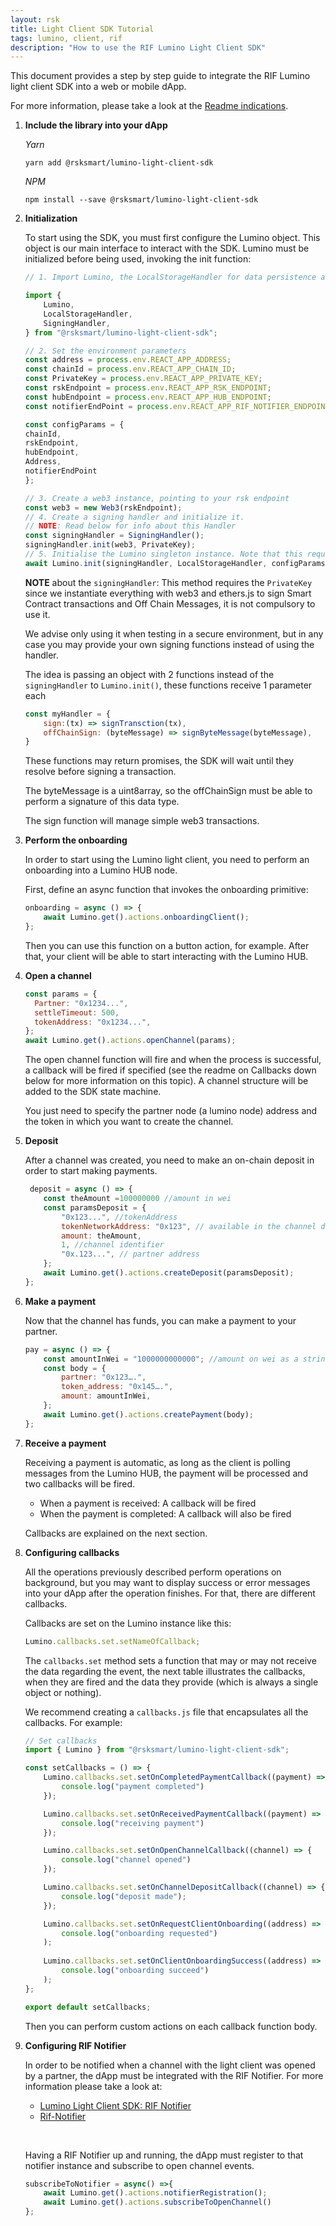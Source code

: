 ```yaml
---
layout: rsk
title: Light Client SDK Tutorial
tags: lumino, client, rif
description: "How to use the RIF Lumino Light Client SDK"
---
```


This document provides a step by step guide to integrate the RIF Lumino light client SDK into a web or mobile dApp.

For more information, please take a look at the [Readme indications](https://github.com/rsksmart/lumino-light-client-sdk).


1. **Include the library into your dApp**

    *Yarn*

    ```
    yarn add @rsksmart/lumino-light-client-sdk
    ```

    *NPM*

    ```
    npm install --save @rsksmart/lumino-light-client-sdk
    ```

2. **Initialization**

    To start using the SDK, you must first configure the Lumino object. This object is our main interface to interact with the SDK. Lumino must be initialized before being used, invoking the init function:

    ```javascript
    // 1. Import Lumino, the LocalStorageHandler for data persistence and the default SigningHandler for message signing.
    
    import {
        Lumino,
        LocalStorageHandler,
        SigningHandler,
    } from "@rsksmart/lumino-light-client-sdk";

    // 2. Set the environment parameters 
    const address = process.env.REACT_APP_ADDRESS;
    const chainId = process.env.REACT_APP_CHAIN_ID;
    const PrivateKey = process.env.REACT_APP_PRIVATE_KEY;
    const rskEndpoint = process.env.REACT_APP_RSK_ENDPOINT;
    const hubEndpoint = process.env.REACT_APP_HUB_ENDPOINT;
    const notifierEndPoint = process.env.REACT_APP_RIF_NOTIFIER_ENDPOINT;

    const configParams = {
    chainId,
    rskEndpoint,
    hubEndpoint,
    Address,
    notifierEndPoint 
    };
    
    // 3. Create a web3 instance, pointing to your rsk endpoint     
    const web3 = new Web3(rskEndpoint);
    // 4. Create a signing handler and initialize it.
    // NOTE: Read below for info about this Handler
    const signingHandler = SigningHandler();
    signingHandler.init(web3, PrivateKey);
    // 5. Initialise the Lumino singleton instance. Note that this requires to be called inside an async function.
    await Lumino.init(signingHandler, LocalStorageHandler, configParams);
    ```

    **NOTE** about the `signingHandler`: This method requires the `PrivateKey` since we instantiate everything with web3 and ethers.js to sign Smart Contract transactions and Off Chain Messages, it is not compulsory to use it.

    We advise only using it when testing in a secure environment, but in any case you may provide your own signing functions instead of using the handler.

    The idea is passing an object with 2 functions instead of the `signingHandler` to `Lumino.init()`, these functions receive 1 parameter each

    ```javascript
    const myHandler = { 
        sign:(tx) => signTransction(tx),
        offChainSign: (byteMessage) => signByteMessage(byteMessage),
    }
    ```

    These functions may return promises, the SDK will wait until they resolve before signing a transaction.

    The byteMessage is a uint8array, so the offChainSign must be able to perform a signature of this data type.

    The sign function will manage simple web3 transactions.

3. **Perform the onboarding**

    In order to start using the Lumino light client, you need to perform an onboarding into a Lumino HUB node. 

    First, define an async function that invokes the onboarding primitive:

    ```javascript
    onboarding = async () => {
        await Lumino.get().actions.onboardingClient();
    };
    ```

    Then you can use this function on a button action, for example. After that, your client will be able to start interacting with the Lumino HUB.

4. **Open a channel**

    ```javascript
    const params = {
      Partner: "0x1234...",
      settleTimeout: 500,
      tokenAddress: "0x1234...",
    };
    await Lumino.get().actions.openChannel(params);
    ```

    The open channel function will fire and when the process is successful, a callback will be fired if specified (see the readme on Callbacks down below for more information on this topic). A channel structure will be added to the SDK state machine.

    You just need to specify the partner node (a lumino node) address and the token in which you want to create the channel. 

5. **Deposit**

    After a channel was created, you need to make an on-chain deposit in order to start making payments.

    ```javascript
     deposit = async () => {
        const theAmount =100000000 //amount in wei
        const paramsDeposit = {
            "0x123...", //tokenAddress
            tokenNetworkAddress: "0x123", // available in the channel data 
            amount: theAmount,
            1, //channel identifier
            "0x.123...", // partner address
        };
        await Lumino.get().actions.createDeposit(paramsDeposit);
    };
    ```

6. **Make a payment**

    Now that the channel has funds, you can make a payment to your partner. 

    ```javascript
    pay = async () => {
        const amountInWei = "1000000000000"; //amount on wei as a string
        const body = {
            partner: "0x123….",
            token_address: "0x145….",
            amount: amountInWei,
        };
        await Lumino.get().actions.createPayment(body);
    };
    ```

7. **Receive a payment**

    Receiving a payment is automatic, as long as the client is polling messages from the Lumino HUB, the payment will be processed and two callbacks will be fired.

    * When a payment is received: A callback will be fired
    * When the payment is completed: A callback will also be fired

    Callbacks are explained on the next section.

8. **Configuring callbacks**

    All the operations previously described perform operations on background, but you may want to display success or error messages into your dApp after the operation finishes. For that, there are different callbacks.

    Callbacks are set on the Lumino instance like this:

    ```javascript
    Lumino.callbacks.set.setNameOfCallback;
    ```

    The `callbacks.set` method sets a function that may or may not receive the data regarding the event, the next table illustrates the callbacks, when they are fired and the data they provide (which is always a single object or nothing).

    We recommend creating a `callbacks.js` file that encapsulates all the callbacks. For example:

    ```javascript
    // Set callbacks
    import { Lumino } from "@rsksmart/lumino-light-client-sdk";

    const setCallbacks = () => {
        Lumino.callbacks.set.setOnCompletedPaymentCallback((payment) => {
            console.log("payment completed")   
        });

        Lumino.callbacks.set.setOnReceivedPaymentCallback((payment) => {
            console.log("receiving payment")
        });

        Lumino.callbacks.set.setOnOpenChannelCallback((channel) => {
            console.log("channel opened")
        });

        Lumino.callbacks.set.setOnChannelDepositCallback((channel) => {
            console.log("deposit made");
        });

        Lumino.callbacks.set.setOnRequestClientOnboarding((address) =>
            console.log("onboarding requested")
        );
        
        Lumino.callbacks.set.setOnClientOnboardingSuccess((address) =>
            console.log("onboarding succeed")  
        );
    };

    export default setCallbacks;
    ```

    Then you can perform custom actions on each callback function body.

9. **Configuring RIF Notifier**

    In order to be notified when a channel with the light client was opened by a partner, the dApp must be integrated with the RIF Notifier. For more information please take a look at:

    * [Lumino Light Client SDK: RIF Notifier](https://github.com/rsksmart/lumino-light-client-sdk#rif-notifier)
    * [Rif-Notifier](https://github.com/rsksmart/rif-notifier)

    &nbsp;

    Having a RIF Notifier up and running, the dApp must register to that notifier instance and subscribe to open channel events. 

    ```javascript
    subscribeToNotifier = async() =>{
        await Lumino.get().actions.notifierRegistration();
        await Lumino.get().actions.subscribeToOpenChannel()
    };
    ```
